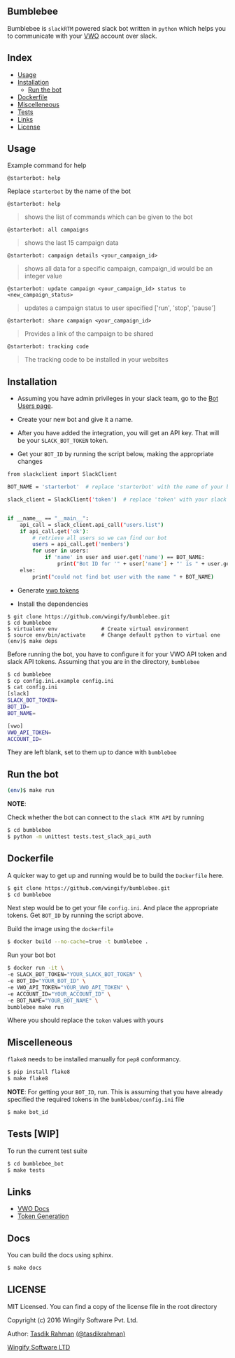 ## Bumblebee

Bumblebee is `slackRTM` powered slack bot written in `python` which helps you to communicate with your [VWO](https://vwo.com/) account over slack.

## Index

- [Usage](#usage)
- [Installation](#installation)
    - [Run the bot](#run-the-bot)
- [Dockerfile](#dockerfile)
- [Miscelleneous](#miscelleneous)
- [Tests](#tests-wip)
- [Links](#links)
- [License](#license)

## Usage

Example command for help

`@starterbot: help`

Replace `starterbot` by the name of the bot

`@starterbot: help`
> shows the list of commands which can be given to the bot

`@starterbot: ​all campaigns`
> shows the last 15 campaign data

`@starterbot: campaign details <your_campaign_id>`
> shows all data for a specific campaign, campaign_id would be an integer value

`@starterbot: update campaign <your_campaign_id> status to <new_campaign_status>`
> updates a campaign status to user specified ['run', 'stop', 'pause']

`@starterbot: share campaign <your_campaign_id>`
> Provides a link of the campaign to be shared

`@starterbot: tracking code`
> The tracking code to be installed in your websites

## Installation

- Assuming you have admin privileges in your slack team, go to the [Bot Users page](https://api.slack.com/bot-users).

- Create your new bot and give it a name.

- After you have added the integration, you will get an API key. That will be your `SLACK_BOT_TOKEN` token.

- Get your `BOT_ID` by running the script below, making the appropriate changes

```sh
from slackclient import SlackClient

BOT_NAME = 'starterbot'  # replace 'starterbot' with the name of your bot name

slack_client = SlackClient('token')  # replace 'token' with your slack bot token


if __name__ == "__main__":
    api_call = slack_client.api_call("users.list")
    if api_call.get('ok'):
        # retrieve all users so we can find our bot
        users = api_call.get('members')
        for user in users:
            if 'name' in user and user.get('name') == BOT_NAME:
                print("Bot ID for '" + user['name'] + "' is " + user.get('id'))
    else:
        print("could not find bot user with the name " + BOT_NAME)
```

- Generate [vwo tokens](https://app.vwo.com/#/developers/tokens/)

- Install the dependencies

```
$ git clone https://github.com/wingify/bumblebee.git
$ cd bumblebee
$ virtualenv env              # Create virtual environment
$ source env/bin/activate     # Change default python to virtual one
(env)$ make deps
```

Before running the bot, you have to configure it for your VWO API token and slack API tokens. Assuming that you are in the directory, `bumblebee`

```sh
$ cd bumblebee
$ cp config.ini.example config.ini
$ cat config.ini
[slack]
SLACK_BOT_TOKEN=
BOT_ID=
BOT_NAME=

[vwo]
VWO_API_TOKEN=
ACCOUNT_ID=
```

They are left blank, set to them up to dance with `bumblebee`


## Run the bot

```sh
(env)$ make run
```

**NOTE**:

Check whether the bot can connect to the `slack RTM API` by running

```sh
$ cd bumblebee
$ python -m unittest tests.test_slack_api_auth
```

## Dockerfile

A quicker way to get up and running would be to build the `Dockerfile` here.

```sh
$ git clone https://github.com/wingify/bumblebee.git
$ cd bumblebee
```

Next step would be to get your file `config.ini`. And place the appropriate tokens.
Get `BOT_ID` by running the script above.

Build the image using the `dockerfile`

```sh
$ docker build --no-cache=true -t bumblebee .
```

Run your bot bot


```sh
$ docker run -it \
-e SLACK_BOT_TOKEN="YOUR_SLACK_BOT_TOKEN" \
-e BOT_ID="YOUR_BOT_ID" \
-e VWO_API_TOKEN="YOUR_VWO_API_TOKEN" \
-e ACCOUNT_ID="YOUR_ACCOUNT_ID" \
-e BOT_NAME="YOUR_BOT_NAME" \
bumblebee make run
```

Where you should replace the `token` values with yours

## Miscelleneous

`flake8` needs to be installed manually for `pep8` conformancy.

```sh
$ pip install flake8
$ make flake8
```

**NOTE**: For getting your `BOT_ID`, run. This is assuming that you have
already specified the required tokens in the `bumblebee/config.ini` file


```sh
$ make bot_id
```

## Tests [WIP]

To run the current test suite

```sh
$ cd bumblebee_bot
$ make tests
```

## Links

- [VWO Docs](http://developers.vwo.com/docs/introduction/)
- [Token Generation](https://app.vwo.com/#/developers/tokens/)

## Docs

You can build the docs using sphinx.

```sh
$ make docs
```

## LICENSE

MIT Licensed. You can find a copy of the license file in the root directory

Copyright (c) 2016 Wingify Software Pvt. Ltd.

Author: [Tasdik Rahman](http://tasdikrahman.me/) [(@tasdikrahman)](https://twitter.com/tasdikrahman/)

[Wingify Software LTD](http://wingify.com/)
